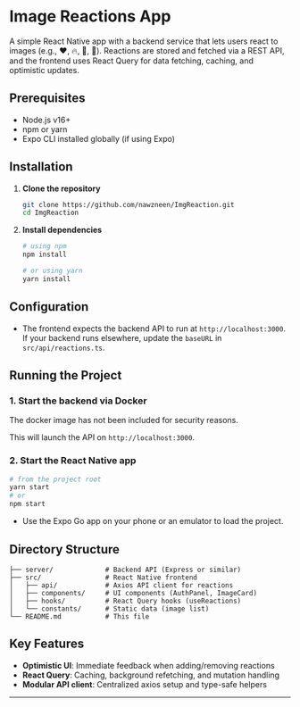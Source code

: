 # Image Reactions App

A simple React Native app with a backend service that lets users react to images (e.g., ❤️, 🔥, 👏, 🤩). Reactions are stored and fetched via a REST API, and the frontend uses React Query for data fetching, caching, and optimistic updates.

## Prerequisites

- Node.js v16+
- npm or yarn
- Expo CLI installed globally (if using Expo)

## Installation

1. **Clone the repository**

   ```bash
   git clone https://github.com/nawzneen/ImgReaction.git
   cd ImgReaction
   ```

2. **Install dependencies**

   ```bash
   # using npm
   npm install

   # or using yarn
   yarn install
   ```

## Configuration

- The frontend expects the backend API to run at `http://localhost:3000`. If your backend runs elsewhere, update the `baseURL` in `src/api/reactions.ts`.

## Running the Project

### 1. Start the backend via Docker

The docker image has not been included for security reasons.

This will launch the API on `http://localhost:3000`.

### 2. Start the React Native app

```bash
# from the project root
yarn start
# or
npm start
```

- Use the Expo Go app on your phone or an emulator to load the project.

## Directory Structure

```
├── server/             # Backend API (Express or similar)
├── src/                # React Native frontend
│   ├── api/            # Axios API client for reactions
│   ├── components/     # UI components (AuthPanel, ImageCard)
│   ├── hooks/          # React Query hooks (useReactions)
│   └── constants/      # Static data (image list)
└── README.md           # This file
```

## Key Features

- **Optimistic UI**: Immediate feedback when adding/removing reactions
- **React Query**: Caching, background refetching, and mutation handling
- **Modular API client**: Centralized axios setup and type-safe helpers

---
